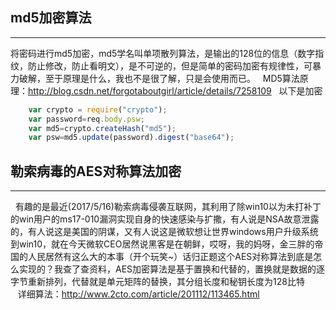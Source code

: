 ## md5加密算法
***
将密码进行md5加密，md5学名叫单项散列算法，是输出的128位的信息（数字指纹，防止修改，防止看明文），是不可逆的，但是简单的密码加密有规律性，可暴力破解，至于原理是什么，我也不是很了解，只是会使用而已。  
MD5算法原理：http://blog.csdn.net/forgotaboutgirl/article/details/7258109  
以下是加密  
``` javascript
    var crypto = require("crypto");
    var password=req.body.psw;
    var md5=crypto.createHash("md5");
    var psw=md5.update(password).digest("base64");

```
## 勒索病毒的AES对称算法加密
***
   有趣的是最近(2017/5/16)勒索病毒侵袭互联网，其利用了除win10以为未打补丁的win用户的ms17-010漏洞实现自身的快速感染与扩撒，有人说是NSA故意泄露的，有人说这是美国的阴谋，又有人说这是微软想让世界windows用户升级系统到win10，就在今天微软CEO居然说黑客是在朝鲜，哎呀，我的妈呀，金三胖的帝国的人民居然有这么大的本事（开个玩笑~）话归正题这个AES对称算法到底是怎么实现的？我查了查资料，AES加密算法是基于置换和代替的，置换就是数据的逐字节重新排列，代替就是单元矩阵的替换，其分组长度和秘钥长度为128比特  
    详细算法：http://www.2cto.com/article/201112/113465.html  
